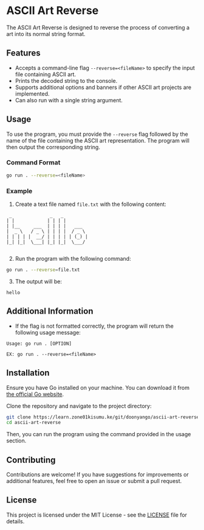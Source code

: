 # ASCII Art Reverse

The ASCII Art Reverse is designed to reverse the process of converting a art into its normal string format.

## Features

- Accepts a command-line flag `--reverse=<fileName>` to specify the input file containing ASCII art.
- Prints the decoded string to the console.
- Supports additional options and banners if other ASCII art projects are implemented.
- Can also run with a single string argument.

## Usage

To use the program, you must provide the `--reverse` flag followed by the name of the file containing the ASCII art representation. The program will then output the corresponding string.

### Command Format

```bash
go run . --reverse=<fileName>
```

### Example

1. Create a text file named `file.txt` with the following content:

```
 _              _   _
| |            | | | |
| |__     ___  | | | |   ___
|  _ \   / _ \ | | | |  / _ \
| | | | |  __/ | | | | | (_) |
|_| |_|  \___| |_| |_|  \___/


```

2. Run the program with the following command:

```bash
go run . --reverse=file.txt
```

3. The output will be:

```
hello
```

## Additional Information

- If the flag is not formatted correctly, the program will return the following usage message:

```
Usage: go run . [OPTION]

EX: go run . --reverse=<fileName>
```

## Installation

Ensure you have Go installed on your machine. You can download it from [the official Go website](https://golang.org/dl/).

Clone the repository and navigate to the project directory:

```bash
git clone https://learn.zone01kisumu.ke/git/doonyango/ascii-art-reverse 
cd ascii-art-reverse
```

Then, you can run the program using the command provided in the usage section.

## Contributing

Contributions are welcome! If you have suggestions for improvements or additional features, feel free to open an issue or submit a pull request.

## License

This project is licensed under the MIT License - see the [LICENSE](LICENSE) file for details.
